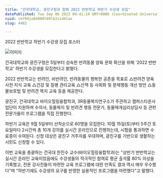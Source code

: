 ```yaml
---
title: "건국대학교, 광진구청과 함께 2022 반반학교 하반기 수강생 모집"
datePublished: Tue Sep 06 2022 09:41:24 GMT+0000 (Coordinated Universal Time)
cuid: cm704jo6e000l09lb2zi44lax
slug: 4482

---
```



2022 반반학교 하반기 수강생 모집 포스터

![이미지](https://cdn.hashnode.com/res/hashnode/image/upload/v1739256719865/9bdb1c87-f689-4c54-9699-39ca568f655e.jpeg)

건국대학교와 광진구청은 5일부터 성숙한 반려동물 양육 문화 확산을 위해 '2022 반반학교' 하반기 수강생을 모집한다고 밝혔다.

2022 반반학교는 반려인, 비반려인, 반려동물의 행복한 공존을 목표로 △반려견 양육 사전 지식 교육 △건강 및 질병 관리교육 △산책 등 사회화 및 문제행동 개선 방안 △동물보호법 및 반려견 복지 교육 등을 제공한다.

광진구, 건국대학교 바이오힐링융합학과, 3R동물복지연구소가 주관하고 캠퍼스타운사업단이 지원하며 수의사, 동물복지 및 반려견 행동 전문가, 동물매개심리상담사 등 관련 전문가들이 프로그램을 직접 진행한다.

하반기 교육은 9월 5일부터 선착순으로 60명을 모집한다. 10월 15일(토)부터 5주간 토요일마다 2시간씩 총 10개 강의를 실시간 온라인으로 진행하는데, 시험을 통과하면 수료증이 수여된다. 신청 대상은 광진구 거주자를 우대하며, 광진구를 기반으로 생활하는 시민도 신청할 수 있다.

이번 교육을 총괄하는 건국대 한진수 교수(바이오힐링융합학과)는 "상반기 반반학교는 실시간 온라인 교육이었음에도 수강생들의 적극적인 참여로 평균 출석률 80% 이상을 기록했고, 전문 강사진들이 마련한 교육 프로그램에 대한 만족도 결과 역시 매우 우수했다"며 "하반기에도 수강생의 요구를 반영한 실용적인 프로그램을 마련했다"고 말했다.
